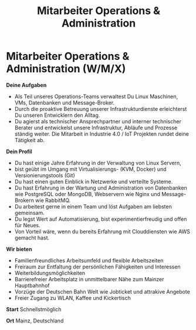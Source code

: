 ﻿---
path: "/karriere/ops"
title: "Mitarbeiter Operations & Administration"
---

# Mitarbeiter Operations & Administration (W/M/X)

**Deine Aufgaben**
- Als Teil unseres Operations-Teams verwaltest Du Linux Maschinen, VMs, Datenbanken und Message-Broker.
- Durch die proaktive Betreuung unserer Infrastrukturdienste erleichterst Du unseren Entwicklern den Alltag.
- Du agierst als technischer Ansprechpartner und interner technischer Berater und entwickelst unsere Infrastruktur, Abläufe und Prozesse ständig weiter. Die Mitarbeit in Industrie 4.0 / IoT Projekten rundet deine Tätigkeit ab.

**Dein Profil**
- Du hast einige Jahre Erfahrung in der Verwaltung von Linux Servern,
- bist geübt im Umgang mit Virtualisierungs- (KVM, Docker) und Versionierungstools (Git)
- Du hast einen guten Einblick in Netzwerke und verteilte Systeme.
- Du hast Erfahrung in der Wartung und Administration von Datenbanken wie PostgreSQL oder MongoDB, Webservern wie Nginx und Message-Brokern wie RabbitMQ.
- Du arbeitest gerne in einem Team und löst Aufgaben am liebsten gemeinsam.
- Du legst Wert auf Automatisierung, bist experimentierfreudig und offen für Neues.
- Von Vorteil wäre, wenn du bereits Erfahrung mit Clouddiensten wie AWS gemacht hast.

**Wir bieten**
- Familienfreundliches Arbeitsumfeld und flexible Arbeitszeiten
- Freiraum zur Entfaltung der persönlichen Fähigkeiten und Interessen
- Weiterbildungsmöglichkeiten
- Barrierefreier Arbeitsplatz in unmittelbarer Nähe zum Mainzer Hauptbahnhof
- Vorzüge der Deutschen Bahn Welt wie Jobticket und attrakive Angebote
- Freier Zugang zu WLAN, Kaffee und Kickertisch

**Start**
Schnellstmöglich

**Ort**
Mainz, Deutschland
